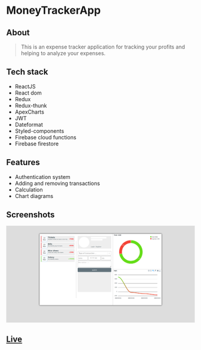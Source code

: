 # MoneyTrackerApp

## About

> This is an expense tracker application for tracking your profits and helping to analyze your expenses.

## Tech stack

- ReactJS
- React dom
- Redux
- Redux-thunk
- ApexCharts
- JWT
- Dateformat
- Styled-components
- Firebase cloud functions
- Firebase firestore

## Features

- Authentication system
- Adding and removing transactions
- Calculation
- Chart diagrams

## Screenshots

![Screenshot of the project page](https://github.com/ODanyor/MoneyTrackerApp/blob/master/src/static/readme/screen.png?raw=true)

## [Live](https://moneytrackerapp-0000.web.app/)
